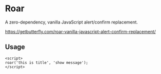 # Roar
A zero-dependency, vanilla JavaScript alert/confirm replacement.

https://getbutterfly.com/roar-vanilla-javascript-alert-confirm-replacement/

## Usage

```
<script>
roar('this is title', 'show message');
</script>
```
